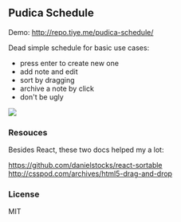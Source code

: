 
Pudica Schedule
------

Demo: http://repo.tiye.me/pudica-schedule/

Dead simple schedule for basic use cases:

* press enter to create new one
* add note and edit
* sort by dragging
* archive a note by click
* don't be ugly

![](http://ww2.sinaimg.cn/bmiddle/62752320tw1egzxlacspwj21540nswjy.jpg)

### Resouces

Besides React, these two docs helped my a lot:

https://github.com/danielstocks/react-sortable
http://csspod.com/archives/html5-drag-and-drop

### License

MIT
